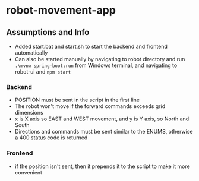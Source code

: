 # robot-movement-app

## Assumptions and Info

* Added start.bat and start.sh to start the backend and frontend automatically
* Can also be started manually by navigating to robot directory and run `.\mvnw spring-boot:run` from Windows terminal,
  and
  navigating to robot-ui and `npm start`

### Backend

* POSITION must be sent in the script in the first line
* The robot won't move if the forward commands exceeds grid dimensions
* x is X axis so EAST and WEST movement, and y is Y axis, so North and South
* Directions and commands must be sent similar to the ENUMS, otherwise a 400 status code is returned

### Frontend

* if the position isn't sent, then it prepends it to the script to make it more convenient

